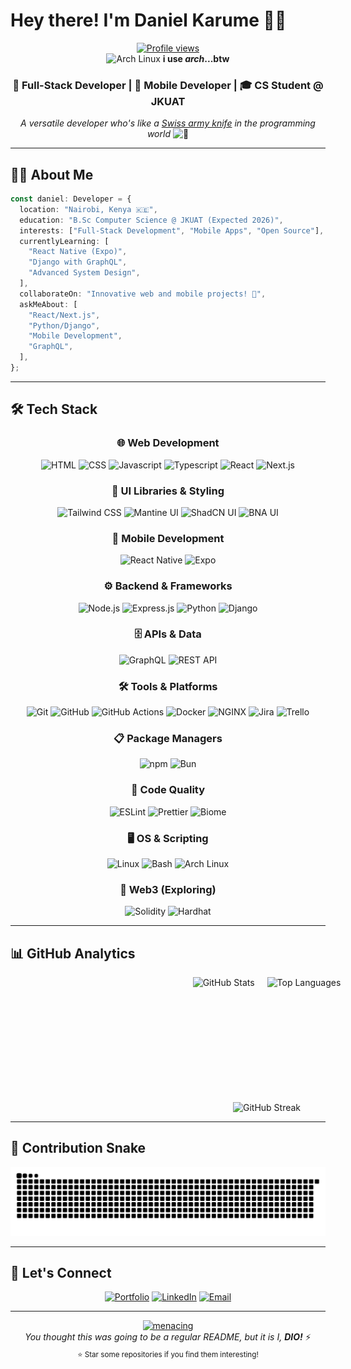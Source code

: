 # Hey there! I'm Daniel Karume 👋🏾

<div align="center">
  <a href="https://github.com/Karume-lab/karume-lab">
    <img src="https://komarev.com/ghpvc/?username=Karume-lab&color=0891b2&style=flat-square&label=Profile+Views" alt="Profile views" />
  </a>
</div>

<div align="center">
  <img src="https://user-images.githubusercontent.com/25181517/186884156-e63da389-f3e1-4dca-a6c1-d76e886ba22a.png" alt="Arch Linux" width="20" />
  <strong>i use <em>arch</em>...btw</strong>
</div>

<div align="center">
  <h3>🚀 Full-Stack Developer | 📱 Mobile Developer | 🎓 CS Student @ JKUAT</h3>
  
  <p>
    <em>A versatile developer who's like a 
    <a href="https://en.wikipedia.org/wiki/Swiss_Army_knife#Cultural_impact">Swiss army knife</a> 
    in the programming world</em> 
    <img src="https://cdn-icons-png.flaticon.com/512/5064/5064061.png" alt="🔧" width="20"/>
  </p>
</div>

---

## 🧑‍💻 About Me

```typescript
const daniel: Developer = {
  location: "Nairobi, Kenya 🇰🇪",
  education: "B.Sc Computer Science @ JKUAT (Expected 2026)",
  interests: ["Full-Stack Development", "Mobile Apps", "Open Source"],
  currentlyLearning: [
    "React Native (Expo)",
    "Django with GraphQL",
    "Advanced System Design",
  ],
  collaborateOn: "Innovative web and mobile projects! 🚀",
  askMeAbout: [
    "React/Next.js",
    "Python/Django",
    "Mobile Development",
    "GraphQL",
  ],
};
```

---

## 🛠️ Tech Stack

<div align="center">

### 🌐 Web Development

![HTML](https://img.shields.io/badge/HTML-E34F26?style=for-the-badge&logo=html5&logoColor=white)
![CSS](https://img.shields.io/badge/CSS-1572B6?style=for-the-badge&logo=css3&logoColor=white)
![Javascript](https://img.shields.io/badge/JavaScript-F7DF1E?style=for-the-badge&logo=javascript&logoColor=black)
![Typescript](https://img.shields.io/badge/TypeScript-007ACC?style=for-the-badge&logo=typescript&logoColor=white)
![React](https://img.shields.io/badge/React-20232A?style=for-the-badge&logo=react&logoColor=61DAFB)
![Next.js](https://img.shields.io/badge/Next.js-000000?style=for-the-badge&logo=next.js&logoColor=white)

### 🎨 UI Libraries & Styling

![Tailwind CSS](https://img.shields.io/badge/Tailwind_CSS-38B2AC?style=for-the-badge&logo=tailwind-css&logoColor=white)
![Mantine UI](https://img.shields.io/badge/Mantine_UI-339AF0?style=for-the-badge&logo=react&logoColor=white)
![ShadCN UI](https://img.shields.io/badge/ShadCN_UI-000000?style=for-the-badge&logo=react&logoColor=white)
![BNA UI](https://img.shields.io/badge/BNA_UI-000000?style=for-the-badge&logo=react&logoColor=white)

### 📱 Mobile Development

![React Native](https://img.shields.io/badge/React_Native-20232A?style=for-the-badge&logo=react&logoColor=61DAFB)
![Expo](https://img.shields.io/badge/Expo-000020?style=for-the-badge&logo=expo&logoColor=white)

### ⚙️ Backend & Frameworks

![Node.js](https://img.shields.io/badge/Node.js-43853D?style=for-the-badge&logo=node.js&logoColor=white)
![Express.js](https://img.shields.io/badge/Express.js-000000?style=for-the-badge&logo=express&logoColor=white)
![Python](https://img.shields.io/badge/Python-3776AB?style=for-the-badge&logo=python&logoColor=white)
![Django](https://img.shields.io/badge/Django-092E20?style=for-the-badge&logo=django&logoColor=white)

### 🗄️ APIs & Data

![GraphQL](https://img.shields.io/badge/GraphQL-E10098?style=for-the-badge&logo=graphql&logoColor=white)
![REST API](https://img.shields.io/badge/REST_API-FF6C37?style=for-the-badge&logo=api&logoColor=white)

### 🛠️ Tools & Platforms

![Git](https://img.shields.io/badge/Git-F05032?style=for-the-badge&logo=git&logoColor=white)
![GitHub](https://img.shields.io/badge/GitHub-181717?style=for-the-badge&logo=github&logoColor=white)
![GitHub Actions](https://img.shields.io/badge/GitHub_Actions-2088FF?style=for-the-badge&logo=github-actions&logoColor=white)
![Docker](https://img.shields.io/badge/Docker-2496ED?style=for-the-badge&logo=docker&logoColor=white)
![NGINX](https://img.shields.io/badge/NGINX-009639?style=for-the-badge&logo=nginx&logoColor=white)
![Jira](https://img.shields.io/badge/Jira-0052CC?style=for-the-badge&logo=jira&logoColor=white)
![Trello](https://img.shields.io/badge/Trello-0052CC?style=for-the-badge&logo=trello&logoColor=white)

### 📋 Package Managers

![npm](https://img.shields.io/badge/npm-CB3837?style=for-the-badge&logo=npm&logoColor=white)
![Bun](https://img.shields.io/badge/Bun-000000?style=for-the-badge&logo=bun&logoColor=white)

### 🧹 Code Quality

![ESLint](https://img.shields.io/badge/ESLint-4B32C3?style=for-the-badge&logo=eslint&logoColor=white)
![Prettier](https://img.shields.io/badge/Prettier-F7B93E?style=for-the-badge&logo=prettier&logoColor=black)
![Biome](https://img.shields.io/badge/Biome-000000?style=for-the-badge&logo=biome&logoColor=white)

### 🖥️ OS & Scripting

![Linux](https://img.shields.io/badge/Linux-FCC624?style=for-the-badge&logo=linux&logoColor=black)
![Bash](https://img.shields.io/badge/Bash-4EAA25?style=for-the-badge&logo=gnu-bash&logoColor=white)
![Arch Linux](https://img.shields.io/badge/Arch_Linux-1793D1?style=for-the-badge&logo=arch-linux&logoColor=white)

### 🔗 Web3 (Exploring)

![Solidity](https://img.shields.io/badge/Solidity-363636?style=for-the-badge&logo=solidity&logoColor=white)
![Hardhat](https://img.shields.io/badge/Hardhat-FFF100?style=for-the-badge&logo=ethereum&logoColor=black)

</div>

---

## 📊 GitHub Analytics

<div align="center" style="display: flex; flex-direction: column; gap: 20px; width: 820px; margin: 0 auto;">
  <div style="display: flex; gap: 20px; justify-content: center; flex-wrap: wrap;">
    <img height="180" src="https://github-readme-stats.vercel.app/api?username=karume-lab&show_icons=true&theme=tokyonight&include_all_commits=true&count_private=true&hide_border=true" alt="GitHub Stats" />
    <img height="180" src="https://github-readme-stats.vercel.app/api/top-langs/?username=Karume-lab&layout=compact&langs_count=8&theme=tokyonight&hide_border=true" alt="Top Languages" />
  </div>

  <div style="width: 100%;">
    <img style="width: 100%;" src="https://github-readme-streak-stats.herokuapp.com?user=Karume-lab&theme=tokyonight&exclude_days=Sun%2CSat" alt="GitHub Streak" />
  </div>

</div>

---

## 🐍 Contribution Snake

<div align="center">
  <picture>
    <source media="(prefers-color-scheme: dark)" srcset="https://raw.githubusercontent.com/Karume-lab/Karume-lab/output/github-contribution-grid-snake-dark.svg" />
    <source media="(prefers-color-scheme: light)" srcset="https://raw.githubusercontent.com/Karume-lab/Karume-lab/output/github-contribution-grid-snake.svg" />
    <img alt="github contribution grid snake animation" src="https://raw.githubusercontent.com/Karume-lab/Karume-lab/output/github-contribution-grid-snake.svg" />
  </picture>
</div>

---

## 🤝 Let's Connect

<div align="center">
  
[![Portfolio](https://img.shields.io/badge/Portfolio-karume.vercel.app-0891b2?style=for-the-badge&logo=vercel&logoColor=white)](https://karume.vercel.app)
[![LinkedIn](https://img.shields.io/badge/LinkedIn-0077B5?style=for-the-badge&logo=linkedin&logoColor=white)](https://linkedin.com/in/daniel-karume)
[![Email](https://img.shields.io/badge/Email-D14836?style=for-the-badge&logo=gmail&logoColor=white)](mailto:danielkarume.work@gmail.com)

</div>

---

<div align="center">
  <a href="https://emoji.gg/emoji/6991_menacing">
    <img src="https://cdn3.emoji.gg/emojis/6991_menacing.png" width="32px" height="32px" alt="menacing">
  </a>
  <br>
  <em>You thought this was going to be a regular README, but it is I, <strong>DIO!</strong></em> ⚡
</div>

<div align="center">
  <sub>⭐ Star some repositories if you find them interesting!</sub>
</div>
